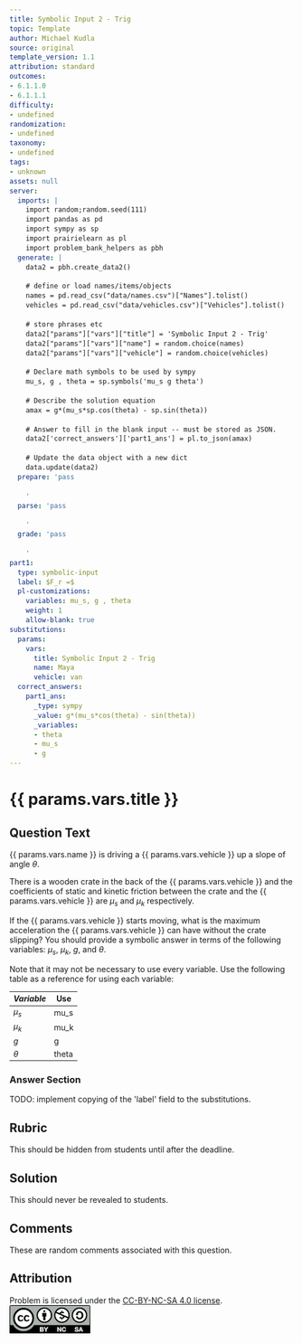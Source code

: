 ```yaml
---
title: Symbolic Input 2 - Trig
topic: Template
author: Michael Kudla
source: original
template_version: 1.1
attribution: standard
outcomes:
- 6.1.1.0
- 6.1.1.1
difficulty:
- undefined
randomization:
- undefined
taxonomy:
- undefined
tags:
- unknown
assets: null
server:
  imports: |
    import random;random.seed(111)
    import pandas as pd
    import sympy as sp
    import prairielearn as pl
    import problem_bank_helpers as pbh
  generate: |
    data2 = pbh.create_data2()

    # define or load names/items/objects
    names = pd.read_csv("data/names.csv")["Names"].tolist()
    vehicles = pd.read_csv("data/vehicles.csv")["Vehicles"].tolist()

    # store phrases etc
    data2["params"]["vars"]["title"] = 'Symbolic Input 2 - Trig'
    data2["params"]["vars"]["name"] = random.choice(names)
    data2["params"]["vars"]["vehicle"] = random.choice(vehicles)

    # Declare math symbols to be used by sympy
    mu_s, g , theta = sp.symbols('mu_s g theta')

    # Describe the solution equation
    amax = g*(mu_s*sp.cos(theta) - sp.sin(theta))

    # Answer to fill in the blank input -- must be stored as JSON.
    data2['correct_answers']['part1_ans'] = pl.to_json(amax)

    # Update the data object with a new dict
    data.update(data2)
  prepare: 'pass

    '
  parse: 'pass

    '
  grade: 'pass

    '
part1:
  type: symbolic-input
  label: $F_r =$
  pl-customizations:
    variables: mu_s, g , theta
    weight: 1
    allow-blank: true
substitutions:
  params:
    vars:
      title: Symbolic Input 2 - Trig
      name: Maya
      vehicle: van
  correct_answers:
    part1_ans:
      _type: sympy
      _value: g*(mu_s*cos(theta) - sin(theta))
      _variables:
      - theta
      - mu_s
      - g
---
```

# {{ params.vars.title }}
## Question Text

{{ params.vars.name }} is driving a {{ params.vars.vehicle }} up a slope of angle $\theta$.

There is a wooden crate in the back of the {{ params.vars.vehicle }} and the coefficients of static and kinetic friction between the crate and the {{ params.vars.vehicle }} are $\mu_s$ and $\mu_k$ respectively.

If the {{ params.vars.vehicle }} starts moving, what is the maximum acceleration the {{ params.vars.vehicle }} can have without the crate slipping? You should provide a symbolic answer in terms of the following variables: $\mu_s$, $\mu_k$, $g$, and $\theta$.

Note that it may not be necessary to use every variable. Use the following table as a reference for using each variable:

| $Variable$ | Use   |
|----------|-------|
| $\mu_s$  | mu_s  |
| $\mu_k$  | mu_k  |
| $g$      | g     |
| $\theta$ | theta |

### Answer Section

TODO: implement copying of the 'label' field to the substitutions.
## Rubric

This should be hidden from students until after the deadline.
## Solution

This should never be revealed to students.
## Comments

These are random comments associated with this question.

## Attribution

Problem is licensed under the [CC-BY-NC-SA 4.0 license](https://creativecommons.org/licenses/by-nc-sa/4.0/).<br> ![The Creative Commons 4.0 license requiring attribution-BY, non-commercial-NC, and share-alike-SA license.](https://raw.githubusercontent.com/firasm/bits/master/by-nc-sa.png)